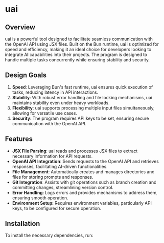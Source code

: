 # uai

## Overview

uai is a powerful tool designed to facilitate seamless communication with the OpenAI API using JSX files. Built on the Bun runtime, uai is optimized for speed and efficiency, making it an ideal choice for developers looking to integrate AI capabilities into their projects. The program is designed to handle multiple tasks concurrently while ensuring stability and security.

## Design Goals

1. **Speed**: Leveraging Bun's fast runtime, uai ensures quick execution of tasks, reducing latency in API interactions.
2. **Stability**: With robust error handling and file locking mechanisms, uai maintains stability even under heavy workloads.
3. **Flexibility**: uai supports processing multiple input files simultaneously, allowing for versatile use cases.
4. **Security**: The program requires API keys to be set, ensuring secure communication with the OpenAI API.

## Features

- **JSX File Parsing**: uai reads and processes JSX files to extract necessary information for API requests.
- **OpenAI API Integration**: Sends requests to the OpenAI API and retrieves responses, facilitating AI-driven functionalities.
- **File Management**: Automatically creates and manages directories and files for storing prompts and responses.
- **Git Integration**: Assists with git operations such as branch creation and committing changes, streamlining version control.
- **Error Handling**: Logs errors and provides mechanisms to address them, ensuring smooth operation.
- **Environment Setup**: Requires environment variables, particularly API keys, to be configured for secure operation.

## Installation

To install the necessary dependencies, run:
